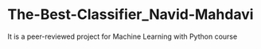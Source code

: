 # The-Best-Classifier_Navid-Mahdavi

It is a peer-reviewed project for Machine Learning with Python course 
